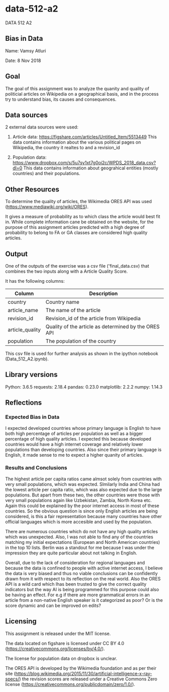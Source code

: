 # data-512-a2
DATA 512 A2

## Bias in Data

Name: Vamsy Atluri

Date: 8 Nov 2018

## Goal

The goal of this assignment was to analyze the quanity and quality of politicial articles on Wikipedia on a geographical basis, and in the process try to understand bias, its causes and consequences.

## Data sources

2 external data sources were used:

1. Article data: https://figshare.com/articles/Untitled_Item/5513449 
    This data contains information about the various political pages on Wikipedia, the country it realtes to and a revision_id

2. Population data: https://www.dropbox.com/s/5u7sy1xt7g0oi2c/WPDS_2018_data.csv?dl=0 
    This data contains information about geograhical entities (mostly countries) and their populations.

## Other Resources

To determine the quality of articles, the Wikimedia ORES API was used (https://www.mediawiki.org/wiki/ORES).

It gives a measure of probability as to which class the article would best fit in. While complete information cane be obtained on the website,
for the purpose of this assignment articles predicted with a high degree of probability to belong to FA or GA classes are considered high
quality articles.

## Output

One of the outputs of the exercise was a csv file ('final_data.csv) that combines the two inputs along with a Article Quality Score.

It has the following columns:

| Column | Description |
|--------|-------------|
| country | Country name |
| article_name | The name of the article |
| revision_id | Revision_id of the article from Wikipedia |
| article_quality | Quality of the article as determined by the ORES API |
| population | The population of the country |


This csv file is used for further analysis as shown in the ipython notebook (Data_512_A2.ipynb).

## Library versions

Python: 3.6.5
requests: 2.18.4
pandas: 0.23.0
matplotlib: 2.2.2
numpy: 1.14.3

## Reflections

### Expected Bias in Data

I expected developed countries whose primary language is English to have both high percentage of articles per population 
as well as a bigger percentage of high quality articles. I expected this because developed countries would have a high
internet coverage and relatively lower populations than developing countries. Also since their primary language is English, 
it made sense to me to expect a higher quanity of articles.

### Results and Conclusions

The highest article per capita ratios came almsot solely from countries with very small populations, which was expected. SImilarly 
India and China had the lowest article per capita ratio, which was also expected due to the large populations. But apart from these two, 
the other countries were those with very small populations again like Uzbekistan, Zambia, North Korea etc. Again this could be explained
by the poor internet access in most of these countries. So the obvious question is since only English articles are being considered, is this
a fair representation because many countries have other official languages which is more accesible and used by the population.

There are numerous countries which do not have any high quality articles which was unexpected. Also, I was not able to find any of 
the countries matching my initial expectations (European and North American countries) in the top 10 lists. Berlin was a standout for 
me because I was under the impression they are quite particular about not talking in English.

Overall, due to the lack of consideration for regional languages and because the data is confined to people with active internet access,
I believe the data is very biased and thus no viable conclusions can be confidently drawn from it with respect to its reflection on the real 
world. Also the ORES API is a wild card which Ihas been trusted to give the correct quality indicators but the way AI is being programmed
for this purpose could also be having an effect. For e.g if there are more grammatical errors in an article from a non-native English speaker
is it categorized as poor? Or is the score dynamic and can be improved on edits?


## Licensing

This assignment is released under the MIT license.

The data located on figshare is licensed under CC BY 4.0 (https://creativecommons.org/licenses/by/4.0/).

The license for population data on dropbox is unclear.

The ORES API is developed by the Wikimedia foundation and as per their site (https://blog.wikimedia.org/2015/11/30/artificial-intelligence-x-ray-specs/) the revision scores are released under a Creative Commons Zero license (https://creativecommons.org/publicdomain/zero/1.0/).

